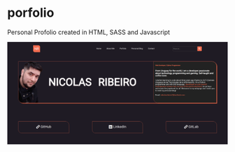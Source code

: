 # porfolio

Personal Profolio created in HTML, SASS and Javascript

<img src="img/personal-web.png" alt="Web Porfolio" />

